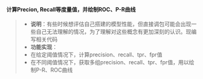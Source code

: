 #### 计算Precion, Recall等度量值，并绘制ROC、P-R曲线
> - **说明**：有些时候想评估自己搭建的模型性能，但直接调包可能会出现一些自己无法理解的情况，为了理解对这些概念有更加深刻的认识。现编写相关代码
> - **功能实现**：
> - 在给定阈值情况下，计算precision、recall、tpr、fpr值 
> - 在不同阈值情况下，获取多组precision、recall、tpr、fpr值，用以绘制P-R、ROC曲线
